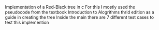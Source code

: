 Implementation of a Red-Black tree in c
For this I mostly used the pseudocode from the textbook Introduction to Alogrithms thrid edition as a guide in creating the tree
Inside the main there are 7 different test cases to test this implemention 
